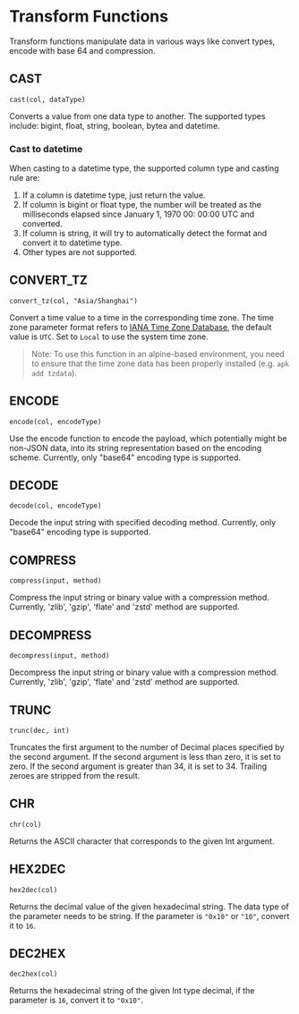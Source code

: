 # Transform Functions

Transform functions manipulate data in various ways like convert types, encode with base 64 and compression.

## CAST

```text
cast(col, dataType)
```

Converts a value from one data type to another. The supported types include: bigint, float, string, boolean, bytea and
datetime.

### Cast to datetime

When casting to a datetime type, the supported column type and casting rule are:

1. If a column is datetime type, just return the value.
2. If column is bigint or float type, the number will be treated as the milliseconds elapsed since January 1, 1970 00:
   00:00 UTC and converted.
3. If column is string, it will try to automatically detect the format and convert it to datetime type.
4. Other types are not supported.

## CONVERT_TZ

```text
convert_tz(col, "Asia/Shanghai")
```

Convert a time value to a time in the corresponding time zone. The time zone parameter format refers to [IANA Time Zone Database](https://www.iana.org/time-zones), the default value is `UTC`. Set to `Local` to use the system time zone.

> Note: To use this function in an alpine-based environment, you need to ensure that the time zone data has been properly installed (e.g. `apk add tzdata`).

## ENCODE

```text
encode(col, encodeType)
```

Use the encode function to encode the payload, which potentially might be non-JSON data, into its string representation
based on the encoding scheme. Currently, only "base64" encoding type is supported.

## DECODE

```text
decode(col, encodeType)
```

Decode the input string with specified decoding method. Currently, only "base64" encoding type is supported.

## COMPRESS

```text
compress(input, method)
```

Compress the input string or binary value with a compression method. Currently, 'zlib', 'gzip', 'flate' and 'zstd'
method are supported.

## DECOMPRESS

```text
decompress(input, method)
```

Decompress the input string or binary value with a compression method. Currently, 'zlib', 'gzip', 'flate' and 'zstd'
method are supported.

## TRUNC

```text
trunc(dec, int)
```

Truncates the first argument to the number of Decimal places specified by the second argument. If the second argument is
less than zero, it is set to zero. If the second argument is greater than 34, it is set to 34. Trailing zeroes are
stripped from the result.

## CHR

```text
chr(col)
```

Returns the ASCII character that corresponds to the given Int argument.

## HEX2DEC

```text
hex2dec(col)
```

Returns the decimal value of the given hexadecimal string. The data type of the parameter needs to be string. If the parameter is `"0x10"` or `"10"`, convert it to `16`.

## DEC2HEX

```text
dec2hex(col)
```

Returns the hexadecimal string of the given Int type decimal, if the parameter is `16`, convert it to `"0x10"`.
